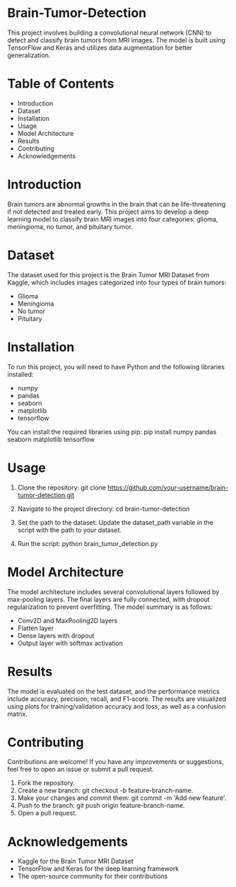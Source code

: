 # Brain-Tumor-Detection

This project involves building a convolutional neural network (CNN) to detect and classify brain tumors from MRI images. The model is built using TensorFlow and Keras and utilizes data augmentation for better generalization.

# Table of Contents
* Introduction
* Dataset
* Installation
* Usage
* Model Architecture
* Results
* Contributing
* Acknowledgements

# Introduction
Brain tumors are abnormal growths in the brain that can be life-threatening if not detected and treated early. This project aims to develop a deep learning model to classify brain MRI images into four categories: glioma, meningioma, no tumor, and pituitary tumor.

# Dataset
The dataset used for this project is the Brain Tumor MRI Dataset from Kaggle, which includes images categorized into four types of brain tumors:

* Glioma
* Meningioma
* No tumor
* Pituitary

# Installation
To run this project, you will need to have Python and the following libraries installed:

* numpy
* pandas
* seaborn
* matplotlib
* tensorflow

 You can install the required libraries using pip:
        pip install numpy pandas seaborn matplotlib tensorflow

# Usage
1. Clone the repository:
        git clone https://github.com/your-username/brain-tumor-detection.git

2. Navigate to the project directory:
        cd brain-tumor-detection
   
3. Set the path to the dataset:
        Update the dataset_path variable in the script with the path to your dataset.

4. Run the script:
        python brain_tumor_detection.py

# Model Architecture
The model architecture includes several convolutional layers followed by max-pooling layers. The final layers are fully connected, with dropout regularization to prevent overfitting. The model summary is as follows:

* Conv2D and MaxPooling2D layers
* Flatten layer
* Dense layers with dropout
* Output layer with softmax activation

# Results
The model is evaluated on the test dataset, and the performance metrics include accuracy, precision, recall, and F1-score. The results are visualized using plots for training/validation accuracy and loss, as well as a confusion matrix.

# Contributing
Contributions are welcome! If you have any improvements or suggestions, feel free to open an issue or submit a pull request.

1. Fork the repository.
2. Create a new branch: git checkout -b feature-branch-name.
3. Make your changes and commit them: git commit -m 'Add new feature'.
4. Push to the branch: git push origin feature-branch-name.
5. Open a pull request.

# Acknowledgements

* Kaggle for the Brain Tumor MRI Dataset
* TensorFlow and Keras for the deep learning framework
* The open-source community for their contributions
  
